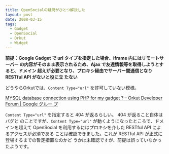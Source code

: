```yaml
---
title: OpenSocialの疑問がひとつ解決した
layout: post
date: 2008-03-15
tags:
  - Gadget
  - OpenSocial
  - Orkut
  - Widget
---
```


**前提：Google Gadget で url タイプを指定した場合、iframe 内にはリモートサーバー
の内容がそのまま表示されるため、Ajax で友達情報等を取得しようとすると、ドメイン
超えが必要となり、プロキシ経由でサーバー間通信となり RESTful API がないと役に立
たない**

どうやらOrkutでは、`Content Type="url"` を許可していない模様。

[MYSQL database connection using PHP for my gadget ? &#8211; Orkut Developer
Forum | Google グルー
プ](http://groups.google.com/group/opensocial-orkut/browse_thread/thread/f6de89397dc56576/70f57151180b87cb?lnk=gst&q=content+type+url#70f57151180b87cb)

`Content Type="url"` を指定すると 404 が返るらしい。 404 が返ること自体はバグと
のことですが、`Content Type="url"` が動くようになったところで、ドメインを超えて
OpenSocial を利用するにはプロキシを介した RESTful API によるアクセスが必須である
ことは確認できました。これが RESTful API が正式に登場するまでの暫定措置なのかど
うかは未確認ですが、前提は誤っていなかったようです。
